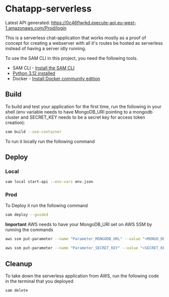 # Chatapp-serverless

Latest API generated: <https://0c46flwrkd.execute-api.eu-west-1.amazonaws.com/Prod/login>

This is a serverless chat-application that works mostly as a proof of concept for creating a webserver with all it's routes be hosted as serverless instead of having a server idly running.  

To use the SAM CLI in this project, you need the following tools.

- SAM CLI - [Install the SAM CLI](https://docs.aws.amazon.com/serverless-application-model/latest/developerguide/serverless-sam-cli-install.html)
- [Python 3.12 installed](https://www.python.org/downloads/)
- Docker - [Install Docker community edition](https://hub.docker.com/)

## Build

To build and test your application for the first time, run the following in your shell (env variable needs to have MongoDB_URI pointing to a mongodb cluster and SECRET_KEY needs to be a secret key for access token creation):

```bash
sam build --use-container
```

To run it locally run the following command

## Deploy

### Local

```bash
sam local start-api --env-vars env.json
```

### Prod

To Deploy it run the following command

```bash
sam deploy --guided
```

**Important** AWS needs to have your MongoDB_URI set on AWS SSM by running the commands

```bash
aws ssm put-parameter --name "Parameter_MONGODB_URL" --value "<MONGO_DB_URL>" --type "String" --overwrite
```

```bash
aws ssm put-parameter --name "Parameter_SECRET_KEY" --value "<SECRET_KEY>" --type "String" --overwrite
```

## Cleanup

To take down the serverless application from AWS, run the following code in the terminal that you deployed

```bash
sam delete
```
